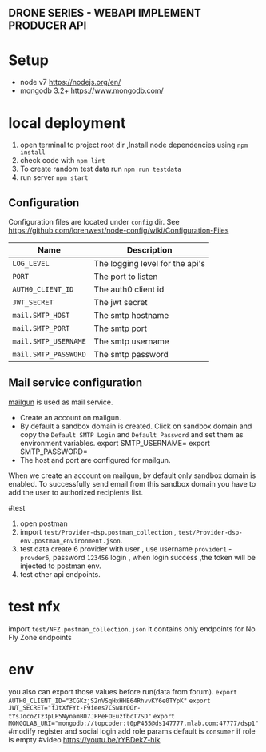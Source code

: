 DRONE SERIES - WEBAPI IMPLEMENT PRODUCER API
---

# Setup
- node v7 https://nodejs.org/en/
- mongodb 3.2+ https://www.mongodb.com/

# local deployment

1. open terminal to project root dir ,Install node dependencies using `npm install`
2. check code with `npm lint`
3. To create random test data run `npm run testdata`
4. run server `npm start`

## Configuration

Configuration files are located under `config` dir.
See https://github.com/lorenwest/node-config/wiki/Configuration-Files

|Name|Description|
|----|-----------|
|`LOG_LEVEL`| The logging level for the api's|
|`PORT`| The port to listen|
|`AUTH0_CLIENT_ID`| The auth0 client id |
|`JWT_SECRET`| The jwt secret |
|`mail.SMTP_HOST`| The smtp hostname |
|`mail.SMTP_PORT`| The smtp port |
|`mail.SMTP_USERNAME`| The smtp username |
|`mail.SMTP_PASSWORD`| The smtp password |

## Mail service configuration

[mailgun](https://mailgun.com) is used as mail service.

- Create an account on mailgun.
- By default a sandbox domain is created. Click on sandbox domain and copy the `Default SMTP Login`
  and `Default Password` and set them as environment variables.
  export SMTP_USERNAME=<copied from mailgun sandbox domain>
  export SMTP_PASSWORD=<copied from mailgun sandbox domain>
- The host and port are configured for mailgun.


When we create an account on mailgun, by default only sandbox domain is enabled.
To successfully send email from this sandbox domain you have to add the user to authorized recipients list.

#test
1. open postman
2. import `test/Provider-dsp.postman_collection` , `test/Provider-dsp-env.postman_environment.json`.
3. test data create 6 provider with user , use username `provider1` - `provder6`, password `123456` login , when login success ,the token will be injected to postman env.
4. test other api endpoints.

# test nfx
import `test/NFZ.postman_collection.json`
it contains only endpoints for No Fly Zone endpoints

# env

you also can export those values before run(data from forum).
`export AUTH0_CLIENT_ID="3CGKzjS2nVSqHxHHE64RhvvKY6e0TYpK"`
`export JWT_SECRET="fJtXfFYt-F9iees7CSw8rOOr-tYsJocoZTz3pLF5NynamB07JFPeFOEuzfbcT7SD"`
`export MONGOLAB_URI="mongodb://topcoder:t0pP455@ds147777.mlab.com:47777/dsp1"`
#modify
register and social login add role params
default is `consumer` if role is empty
#video
https://youtu.be/rYBDekZ-hik